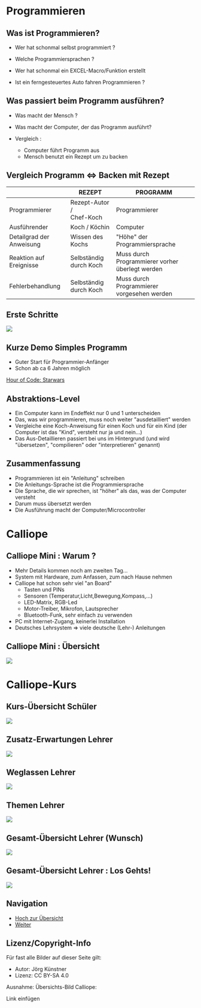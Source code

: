 # Programmieren 

## Was ist Programmieren?

* Wer hat schonmal selbst programmiert ?
* Welche Programmiersprachen ?
* Wer hat schonmal ein EXCEL-Macro/Funktion erstellt

* Ist ein ferngesteuertes Auto fahren Programmieren ?


## Was passiert beim Programm ausführen? 

* Was macht der Mensch ?
* Was macht der Computer, der das Programm ausführt?

* Vergleich : 

   * Computer führt Programm aus
   * Mensch benutzt ein Rezept um zu backen


## Vergleich Programm <=> Backen mit Rezept

|                          | __REZEPT__                    | __PROGRAMM__                                    |
| ------------------------ | ----------------------------- | ----------------------------------------------- |
| Programmierer            | Rezept-Autor /<br />Chef-Koch | Programmierer                                   |
| Ausführender             | Koch / Köchin                 | Computer                                        |
| Detailgrad der Anweisung | Wissen des Kochs              | "Höhe" der Programmiersprache                   |
| Reaktion auf Ereignisse  | Selbständig durch Koch        | Muss durch Programmierer vorher überlegt werden |
| Fehlerbehandlung         | Selbständig durch Koch        | Muss durch Programmierer vorgesehen werden      |



## Erste Schritte

![](pics/01_hour_of_code.png)

## Kurze Demo Simples Programm

* Guter Start für Programmier-Anfänger
* Schon ab ca 6 Jahren möglich

[Hour of Code: Starwars](https://studio.code.org/s/starwarsblocks/stage/1/puzzle/1)



## Abstraktions-Level 

- Ein Computer kann im Endeffekt nur 0 und 1 unterscheiden
- Das, was wir programmieren, muss noch weiter "ausdetailliert" werden
- Vergleiche eine Koch-Anweisung für einen Koch und für ein Kind
  (der Computer ist das "Kind", versteht nur ja und nein...)
- Das Aus-Detaillieren passiert bei uns im Hintergrund 
  (und wird "übersetzen", "compilieren" oder "interpretieren" genannt)


## Zusammenfassung

* Programmieren ist ein "Anleitung" schreiben
* Die Anleitungs-Sprache ist die Programmiersprache
* Die Sprache, die wir sprechen, ist "höher" als das, was der Computer versteht
* Darum muss übersetzt werden
* Die Ausführung macht der Computer/Microcontroller

# Calliope

## Calliope Mini : Warum ?

* Mehr Details kommen noch am zweiten Tag...
* System mit Hardware, zum Anfassen, zum nach Hause nehmen
* Calliope hat schon sehr viel "an Board"
  * Tasten und PINs
  * Sensoren (Temperatur,Licht,Bewegung,Kompass,...)
  * LED-Matrix, RGB-Led
  * Motor-Treiber, Mikrofon, Lautsprecher
  * Bluetooth-Funk, sehr einfach zu verwenden
* PC mit Internet-Zugang, keinerlei Installation
* Deutsches Lehrsystem => viele deutsche (Lehr-) Anleitungen

## Calliope Mini : Übersicht

![](pics/Calliope_mini_1.0_pinout_fin.jpg)



# Calliope-Kurs

## Kurs-Übersicht Schüler 

![](pics/Calliope-Kurs.png)

## Zusatz-Erwartungen Lehrer 

![](pics/Calliope-Kurs-Lehrer.png)



## Weglassen Lehrer

![](pics/Calliope-Kurs-Lehrer-weg.png)

## Themen Lehrer

![](pics/Calliope-Kurs-Lehrer-only.png)

## Gesamt-Übersicht Lehrer (Wunsch)

![](pics/Calliope-Kurs-Lehrer-only-mehr.png)

## Gesamt-Übersicht Lehrer : Los Gehts!

![](pics/Calliope-Kurs-Lehrer-only_LosGehts.png)



## Navigation

* [Hoch zur Übersicht](../index.html)  
* [Weiter ](../01_02_Start_Simulator/index.html)



## Lizenz/Copyright-Info
Für fast alle Bilder auf dieser Seite gilt:

*  Autor: Jörg Künstner
* Lizenz: CC BY-SA 4.0

Ausnahme: Übersichts-Bild Calliope:

Link einfügen